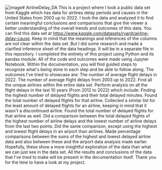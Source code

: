 ![image](https://github.com/shebagimitra/AirlineDelay_DA/assets/113200449/a2191cd0-7072-4045-84ce-7369037a549a)# AirlineDelay_DA
This is a project where I took a public data set from Kaggle which has data for airlines delay periods and causes in the United States from 2003 up to 2022. I took the data and analyzed it to find certain meaningful conclusions and comparisons that give the viewer a better understanding of the overall trends and outcomes of this data.
You can find this data set at https://www.kaggle.com/datasets/ryanjt/airline-delay-cause. Keep in mind that the meanings and inferences of the columns are not clear within the data set. But I did some research and made a clarified inference sheet of the data headings. It will be in a separate file in this repository.
I completed the entirety of this project using Python and its pandas module. All of the code and outcomes were made using Jupyter Notebook.
Within the documentation, you will find guided steps to recognize what's being done in each step and be able to follow along.
The outcomes I've tried to showcase are:
The number of average flight delays in 2022.
The number of average flight delays from 2003 up to 2022.
Find all the unique airlines within the entire data set.
Perform analysis on all the flight delays in the last 10 years (From 2012 to 2022) which include:
  Finding the highest number of delayed flights and their total delayed minutes.
  Found the total number of delayed flights for that airline.
  Collected a similar list for the least amount of delayed flights for an airline, keeping in mind that it wasn't a discontinued airline.
  Found the total number of delayed flights for that airline as well.
  Did a comparison between the total delayed flights of the highest number of airline delays and the lowest number of airline delays from the last two points.
  Did the same comparison, except using the highest and lowest flight delays in an airport than airlines.
  Made percentage comparisons between the sums of the highest and lowest delayed airline data and also between these and the airport data analysis made earlier.
Hopefully, these show a more insightful exploration of the data than what we can just see in the data set. All the results and conclusions of the data that I've tried to make will be present in the documentation itself. Thank you for the time to have a look at my project.
